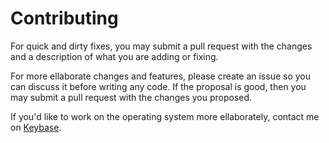 Contributing
============

For quick and dirty fixes, you may submit a pull request with the changes and a description of what you are adding or fixing.

For more ellaborate changes and features, please create an issue so you can discuss it before writing any code.
If the proposal is good, then you may submit a pull request with the changes you proposed.

If you'd like to work on the operating system more ellaborately, contact me on [Keybase](https://keybase.io/tay10r).
